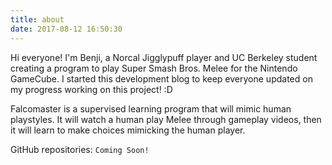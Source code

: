 ```yaml
---
title: about
date: 2017-08-12 16:50:30
---
```

Hi everyone! I'm Benji, a Norcal Jigglypuff player and UC Berkeley student creating a program to play Super Smash Bros. Melee for the Nintendo GameCube. I started this development blog to keep everyone updated on my progress working on this project! :D

Falcomaster is a supervised learning program that will mimic human playstyles. It will watch a human play Melee through gameplay videos, then it will learn to make choices mimicking the human player.

GitHub repositories:
`Coming Soon!`
